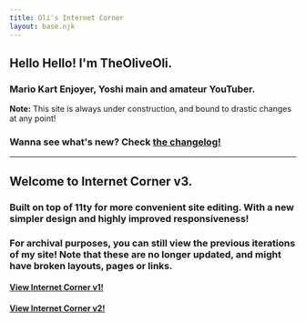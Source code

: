 ```yaml
---
title: Oli's Internet Corner
layout: base.njk
---
```


## Hello Hello! I'm TheOliveOli.
### Mario Kart Enjoyer, Yoshi main and amateur YouTuber.

**Note:** This site is always under construction, and bound to drastic changes at any point!

### Wanna see what's new? Check [the changelog!](changelog/)

----

## Welcome to Internet Corner v3.
### Built on top of 11ty for more convenient site editing. With a new simpler design and highly improved responsiveness!
### For archival purposes, you can still view the previous iterations of my site! Note that these are no longer updated, and might have broken layouts, pages or links.
#### [View Internet Corner v1!](legacy/v1/)
#### [View Internet Corner v2!](legacy/v2/)